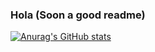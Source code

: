 ### Hola (Soon a good readme)

[![Anurag's GitHub stats](https://github-readme-stats.vercel.app/api?username=jojofr1)](https://github.com/anuraghazra/github-readme-stats)
